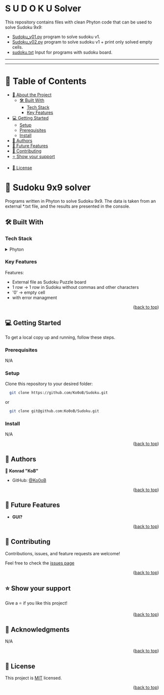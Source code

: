 # S U D O K U Solver

This repository contains files with clean Phyton code that can be used to solve Sudoku 9x9:

- [Sudoku_v01.py](./Sudoku_v01.py) program to solve sudoku v1.
- [Sudoku_v02.py](./Sudoku_v02.py) program to solve sudoku v1 + print only solved empty cells.
- [sudoku.txt](./sudoku.txt) Input for programs with sudoku board.

---
---

<a name="readme-top"></a>
<!-- TABLE OF CONTENTS -->

# 📗 Table of Contents

- [📖 About the Project](#about-project)
  - [🛠 Built With](#built-with)
    - [Tech Stack](#tech-stack)
    - [Key Features](#key-features)
- [💻 Getting Started](#getting-started)
  - [Setup](#setup)
  - [Prerequisites](#prerequisites)
  - [Install](#install)
- [👥 Authors](#authors)
- [🔭 Future Features](#future-features)
- [🤝 Contributing](#contributing)
- [⭐️ Show your support](#support)
<!-- - [🙏 Acknowledgements](#acknowledgements)-->
- [📝 License](#license)

<!-- PROJECT DESCRIPTION -->
# 📖 Sudoku 9x9 solver <a name="about-project"></a>

Programs written in Phyton to solve Sudoku 9x9. The data is taken from an external *.txt file, and the results are presented in the console.

## 🛠 Built With <a name="built-with"></a>

### Tech Stack <a name="tech-stack"></a>

<details>
  <summary>Phyton</summary>
  <ul>
    <li><a href="https://www.python.org/">Phyton</a></li>
  </ul>
</details>


<!-- Features -->

### Key Features <a name="key-features"></a>

Features:

- External file as Sudoku Puzzle board
- 1 row -> 1 row in Sudoku without commas and other characters
- '0' -> empty cell
- with error managment

<p align="right">(<a href="#readme-top">back to top</a>)</p>


<!-- GETTING STARTED -->

## 💻 Getting Started <a name="getting-started"></a>

To get a local copy up and running, follow these steps.

### Prerequisites

N/A

### Setup
Clone this repository to your desired folder:

```sh
  git clone https://github.com/Ko0oB/Sudoku.git
```
or 
```sh
  git clone git@github.com:Ko0oB/Sudoku.git
```

### Install

N/A

<p align="right">(<a href="#readme-top">back to top</a>)</p>


<!-- AUTHORS -->

## 👥 Authors 

👤 **Konrad "KoB"**

- GitHub: [@Ko0oB](https://github.com/Ko0oB)

<p align="right">(<a href="#readme-top">back to top</a>)</p>

<!-- FUTURE FEATURES -->

## 🔭 Future Features <a name="future-features"></a>

- **GUI?**

<p align="right">(<a href="#readme-top">back to top</a>)</p>

<!-- CONTRIBUTING -->

## 🤝 Contributing <a name="contributing"></a>

Contributions, issues, and feature requests are welcome!

Feel free to check the [issues page](https://github.com/Ko0oB/Sudoku/issues)

<p align="right">(<a href="#readme-top">back to top</a>)</p>

<!-- SUPPORT -->

## ⭐️ Show your support <a name="support"></a>

Give a ⭐️ if you like this project!

<p align="right">(<a href="#readme-top">back to top</a>)</p>

<!-- ACKNOWLEDGEMENTS -->

## 🙏 Acknowledgments <a name="acknowledgements"></a>

N/A

<p align="right">(<a href="#readme-top">back to top</a>)</p>

<!-- LICENSE -->

## 📝 License <a name="license"></a>

This project is [MIT](./LICENSE) licensed.

<p align="right">(<a href="#readme-top">back to top</a>)</p>
